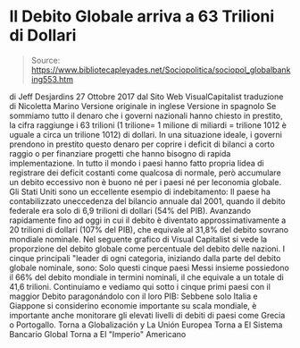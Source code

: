 # Il Debito Globale arriva a 63 Trilioni di Dollari

> Source: https://www.bibliotecapleyades.net/Sociopolitica/sociopol_globalbanking553.htm

di Jeff Desjardins
27 Ottobre 2017
dal Sito Web VisualCapitalist
traduzione di Nicoletta Marino
Versione originale in inglese
Versione in spagnolo
Se sommiamo tutto il denaro che i governi nazionali hanno chiesto in prestito, la cifra raggiunge i 63 trilioni (1 trilione= 1 milione di miliardi = trilione 1012 è uguale a circa un trilione 1012) di dollari.
In una situazione ideale, i governi prendono in prestito questo denaro per coprire i deficit di bilanci a corto raggio o per finanziare progetti che hanno bisogno di rapida implementazione.
In tutto il mondo i paesi hanno fatto propria lidea di registrare dei deficit costanti come qualcosa di normale, però accumulare un debito eccessivo non è buono né per i paesi né per leconomia globale.
Gli Stati Uniti sono un eccellente esempio di indebitamento:
Il paese ha contabilizzato uneccedenza del bilancio annuale dal 2001, quando il debito federale era solo di 6,9 trilioni di dollari (54% del PIB).
Avanzando rapidamente fino ad oggi in cui il debito è diventato approssimativamente a 20 trilioni di dollari (107% del PIB), che equivale al 31,8% del debito sovrano mondiale nominale.
Nel seguente grafico di Visual Capitalist si vede la proporzione del debito globale come percentuale del debito delle nazioni.
I cinque principali "leader di ogni categoria, iniziando dalla parte del debito globale nominale, sono:
Solo questi cinque paesi Messi insieme possiedono il 66% del debito mondiale in termini nominali, il che equivale a un totale di 41,6 trilioni.
Continuiamo e vediamo qui sotto i cinque primi paesi con il maggior Debito paragonándolo con il loro PIB:
Sebbene solo Italia e Giappone si considerino economie importante su scala mondiale, è importante anche monitorare gli elevati livelli di debiti di paesi come Grecia o Portogallo.
Torna a Globalización y La Unión Europea
Torna a El Sistema Bancario Global
Torna a El "Imperio" Americano
